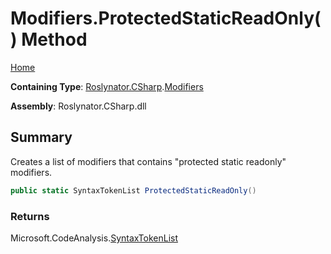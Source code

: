 <a name="_top"></a>

# Modifiers\.ProtectedStaticReadOnly\(\) Method

[Home](../../../../README.md#_top)

**Containing Type**: [Roslynator.CSharp](../../README.md#_top)\.[Modifiers](../README.md#_top)

**Assembly**: Roslynator\.CSharp\.dll

## Summary

Creates a list of modifiers that contains "protected static readonly" modifiers\.

```csharp
public static SyntaxTokenList ProtectedStaticReadOnly()
```

### Returns

Microsoft\.CodeAnalysis\.[SyntaxTokenList](https://docs.microsoft.com/en-us/dotnet/api/microsoft.codeanalysis.syntaxtokenlist)

